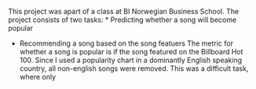 This project was apart of a class at BI Norwegian Business School. The project consists of two tasks: * Predicting whether a song will become popular
* Recommending a song based on the song featuers
The metric for whether a song is popular is if the song featured on the Billboard Hot 100. Since I used a popularity chart in a dominantly English speaking country, all non-english songs were removed. This was a difficult task, where only 
